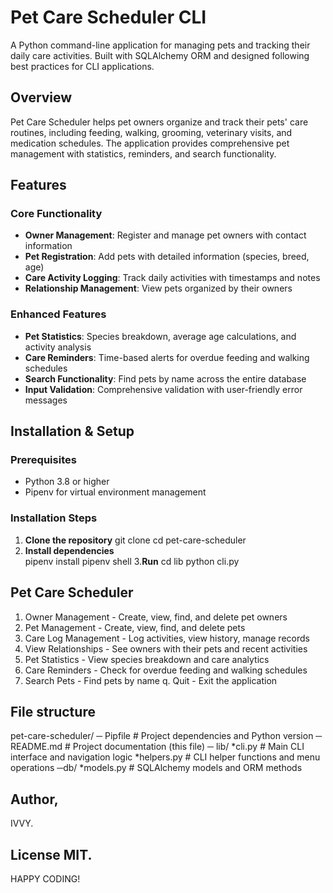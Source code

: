 # Pet Care Scheduler CLI

A Python command-line application for managing pets and tracking their daily care activities. 
Built with SQLAlchemy ORM and designed following best practices for CLI applications.

## Overview

Pet Care Scheduler helps pet owners organize and track their pets' care routines, including feeding, walking, grooming, veterinary visits, and medication schedules.
The application provides comprehensive pet management with statistics, reminders, and search functionality.

## Features

### Core Functionality
- **Owner Management**: Register and manage pet owners with contact information
- **Pet Registration**: Add pets with detailed information (species, breed, age)
- **Care Activity Logging**: Track daily activities with timestamps and notes
- **Relationship Management**: View pets organized by their owners

### Enhanced Features
- **Pet Statistics**: Species breakdown, average age calculations, and activity analysis
- **Care Reminders**: Time-based alerts for overdue feeding and walking schedules
- **Search Functionality**: Find pets by name across the entire database
- **Input Validation**: Comprehensive validation with user-friendly error messages

## Installation & Setup

### Prerequisites
- Python 3.8 or higher
- Pipenv for virtual environment management

### Installation Steps

1. **Clone the repository**
     git clone <repository-url>
     cd pet-care-scheduler
2. **Install dependencies**   
        pipenv install
        pipenv shell
3.**Run**
  cd lib
  python cli.py
      
## Pet Care Scheduler
1. Owner Management     - Create, view, find, and delete pet owners
2. Pet Management       - Create, view, find, and delete pets
3. Care Log Management  - Log activities, view history, manage records
4. View Relationships   - See owners with their pets and recent activities
5. Pet Statistics       - View species breakdown and care analytics
6. Care Reminders       - Check for overdue feeding and walking schedules
7. Search Pets          - Find pets by name
q. Quit                 - Exit the application

## File structure

   pet-care-scheduler/
─ Pipfile                 # Project dependencies and Python version
─ README.md              # Project documentation (this file)
 ─ lib/
      *cli.py             # Main CLI interface and navigation logic
      *helpers.py         # CLI helper functions and menu operations
 ─db/
      *models.py      # SQLAlchemy models and ORM methods

## Author,
IVVY.
## License MIT.

HAPPY CODING!

